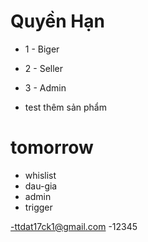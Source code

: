 # Quyền Hạn

- 1 - Biger
- 2 - Seller
- 3 - Admin


- test thêm sản phẩm

# tomorrow

- whislist
- dau-gia
- admin
- trigger


-ttdat17ck1@gmail.com
-12345